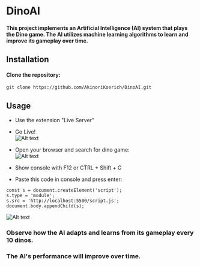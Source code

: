 # DinoAI
#### This project implements an Artificial Intelligence (AI) system that plays the Dino game. The AI utilizes machine learning algorithms to learn and improve its gameplay over time.

## Installation
#### Clone the repository: 

```
git clone https://github.com/AkinoriKoerich/DinoAI.git
```

## Usage
- Use the extension "Live Server"

- Go Live! <br>
![Alt text](image.png)

- Open your browser and search for dino game: <br>
![Alt text](image-1.png)

- Show console with F12 or CTRL + Shift + C <br>

- Paste this code in console and press enter: <br>
```
const s = document.createElement('script');
s.type = 'module';
s.src = 'http://localhost:5500/script.js';
document.body.appendChild(s);
```

![Alt text](image-2.png)

### Observe how the AI adapts and learns from its gameplay every 10 dinos.
### The AI's performance will improve over time.